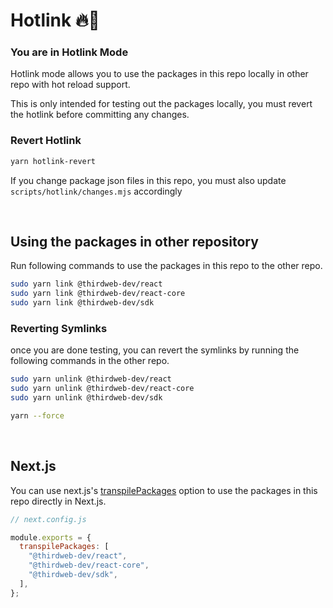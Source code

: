 # Hotlink 🔥🔗

### You are in Hotlink Mode

Hotlink mode allows you to use the packages in this repo locally in other repo with hot reload support.

This is only intended for testing out the packages locally, you must revert the hotlink before committing any changes.

### Revert Hotlink

```bash
yarn hotlink-revert
```

If you change package json files in this repo, you must also update `scripts/hotlink/changes.mjs` accordingly

<br/>

## Using the packages in other repository

Run following commands to use the packages in this repo to the other repo.

```bash
sudo yarn link @thirdweb-dev/react
sudo yarn link @thirdweb-dev/react-core
sudo yarn link @thirdweb-dev/sdk
```

### Reverting Symlinks

once you are done testing, you can revert the symlinks by running the following commands in the other repo.

```bash
sudo yarn unlink @thirdweb-dev/react
sudo yarn unlink @thirdweb-dev/react-core
sudo yarn unlink @thirdweb-dev/sdk

yarn --force
```

<br/>

## Next.js

You can use next.js's [transpilePackages](https://nextjs.org/docs/advanced-features/compiler#module-transpilation) option to use the packages in this repo directly in Next.js.

```js
// next.config.js

module.exports = {
  transpilePackages: [
    "@thirdweb-dev/react",
    "@thirdweb-dev/react-core",
    "@thirdweb-dev/sdk",
  ],
};
```

<br/>
